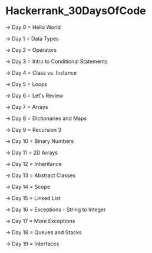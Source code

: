 # Hackerrank_30DaysOfCode

-> Day 0 = Hello World

-> Day 1 = Data Types

-> Day 2 = Operators

-> Day 3 = Intro to Conditional Statements

-> Day 4 = Class vs. Instance

-> Day 5 = Loops

-> Day 6 = Let's Review

-> Day 7 = Arrays

-> Day 8 = Dictionaries and Maps

-> Day 9 = Recursion 3

-> Day 10 = Binary Numbers

-> Day 11 = 2D Arrays

-> Day 12 = Inheritance

-> Day 13 = Abstract Classes

-> Day 14 = Scope

-> Day 15 = Linked List

-> Day 16 = Exceptions - String to Integer

-> Day 17 = More Exceptions

-> Day 18 = Queues and Stacks

-> Day 19 = Interfaces
